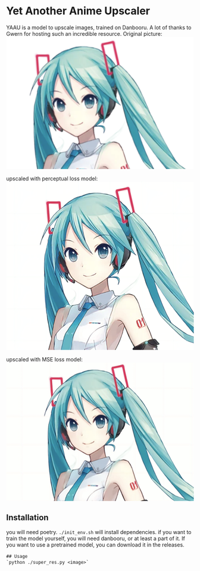 # Yet Another Anime Upscaler

YAAU is a model to upscale images, trained on Danbooru.
A lot of thanks to Gwern for hosting such an incredible resource.
Original picture:
![original](./example/Miku.png)

upscaled with perceptual loss model:
![result](example/Result_perceptual.png)

upscaled with MSE loss model:
![result](example/Result_mse.png)
## Installation

you will need poetry. `./init_env.sh` will install dependencies.
if you want to train the model yourself, you will need danbooru, or at least a part of it.
If you want to use a pretrained model, you can download it in the releases.

```
## Usage
`python ./super_res.py <image>`
 